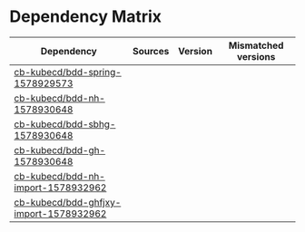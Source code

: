 # Dependency Matrix

Dependency | Sources | Version | Mismatched versions
---------- | ------- | ------- | -------------------
[cb-kubecd/bdd-spring-1578929573](https://github.com/cb-kubecd/bdd-spring-1578929573.git) |  | []() | 
[cb-kubecd/bdd-nh-1578930648](https://github.com/cb-kubecd/bdd-nh-1578930648.git) |  | []() | 
[cb-kubecd/bdd-sbhg-1578930648](https://github.com/cb-kubecd/bdd-sbhg-1578930648.git) |  | []() | 
[cb-kubecd/bdd-gh-1578930648](https://github.com/cb-kubecd/bdd-gh-1578930648.git) |  | []() | 
[cb-kubecd/bdd-nh-import-1578932962](https://github.com/cb-kubecd/bdd-nh-import-1578932962.git) |  | []() | 
[cb-kubecd/bdd-ghfjxy-import-1578932962](https://github.com/cb-kubecd/bdd-ghfjxy-import-1578932962.git) |  | []() | 
